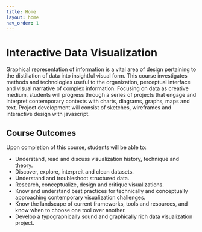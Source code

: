 ```yaml
---
title: Home
layout: home
nav_order: 1
---
```


# Interactive Data Visualization

Graphical representation of information is a vital area of design pertaining to the distillation of data into insightful visual form. This course investigates methods and technologies useful to the organization, perceptual interface and visual narrative of complex information. Focusing on data as creative medium, students will progress through a series of projects that engage and interpret contemporary contexts with charts, diagrams, graphs, maps and text. Project development will consist of sketches, wireframes and interactive design with javascript.

## Course Outcomes

Upon completion of this course, students will be able to:

- Understand, read and discuss visualization history, technique and theory.
- Discover, explore, interpreit and clean datasets.
- Understand and troubleshoot structured data.
- Research, conceptualize, design and critique visualizations.  
- Know and understand best practices for technically and conceptually approaching contemporary visualization challenges.
- Know the landscape of current frameworks, tools and resources, and know when to choose one tool over another.  
- Develop a typographically sound and graphically rich data visualization project.